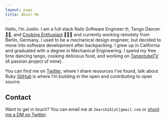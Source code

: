 ```yaml
---
layout: page
title: About Me
---
```


Hello, I’m Justin. I am a full stack Rails Software Engineer 🤓, Tango Dancer 💃🏻,
and [Cooking Enthusiast](https://undergroundkitchensf.com) 👨🏻‍🍳 and currently working remotely from Berlin, Germany.
I used to be a mechanical design engineer, but decided to move into software development after backpacking.
I grew up in California and graduated with a degree in Mechanical Engineering. I spend my free time dancing tango, cooking delicious food, and working on [TangotubeTV](https://tangotube.tv) (A passion project of mine).

You can find me on <a href="https://twitter.com/justinamarsh">Twitter</a>, where I share resources I’ve found, talk about Ruby <a href="https://github.com/jmarsh24">GitHub</a> is where I’m building in the open and contributing to open source.
<h2 id="contact">Contact</h2>
Want to get in touch? You can email me at <code class="highlighter-rouge">Jmarsh24[at]gmail.com</code> or <a href="https://twitter.com/justinamarsh/">shoot me a DM on Twitter</a>.
